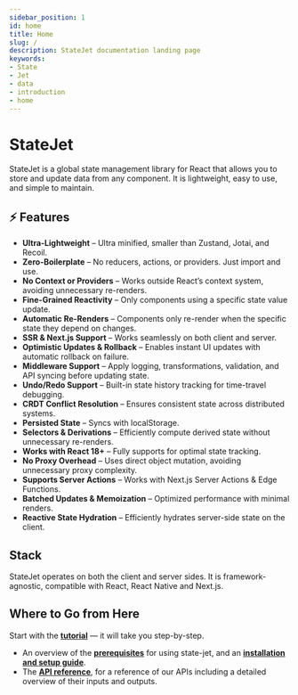 ```yaml
---
sidebar_position: 1
id: home
title: Home
slug: /
description: StateJet documentation landing page
keywords:
- State
- Jet
- data
- introduction
- home
---
```


# StateJet

StateJet is a global state management library for React that allows you to store and update data from any component. It is lightweight, easy to use, and simple to maintain.

## ⚡ Features

- **Ultra-Lightweight** – Ultra minified, smaller than Zustand, Jotai, and Recoil.
- **Zero-Boilerplate** – No reducers, actions, or providers. Just import and use.
- **No Context or Providers** – Works outside React’s context system, avoiding unnecessary re-renders.
- **Fine-Grained Reactivity** – Only components using a specific state value update.
- **Automatic Re-Renders** – Components only re-render when the specific state they depend on changes.
- **SSR & Next.js Support** – Works seamlessly on both client and server.
- **Optimistic Updates & Rollback** – Enables instant UI updates with automatic rollback on failure.
- **Middleware Support** – Apply logging, transformations, validation, and API syncing before updating state.
- **Undo/Redo Support** – Built-in state history tracking for time-travel debugging.
- **CRDT Conflict Resolution** – Ensures consistent state across distributed systems.
- **Persisted State** – Syncs with localStorage.
- **Selectors & Derivations** – Efficiently compute derived state without unnecessary re-renders.
- **Works with React 18+** – Fully supports for optimal state tracking.
- **No Proxy Overhead** – Uses direct object mutation, avoiding unnecessary proxy complexity.
- **Supports Server Actions** – Works with Next.js Server Actions & Edge Functions.
- **Batched Updates & Memoization** – Optimized performance with minimal renders.
- **Reactive State Hydration** – Efficiently hydrates server-side state on the client.

## Stack

StateJet operates on both the client and server sides. It is framework-agnostic, compatible with React, React Native and Next.js.

## Where to Go from Here

<div className="bigCallToAction">
Start with the <strong><a href="/docs/tutorial/intro/">tutorial</a></strong> — it will take you step-by-step.
</div>


- An overview of the **[prerequisites](/docs/getting-started/prerequisites/)** for using state-jet, and an **[installation and setup guide](/docs/getting-started/installation-and-setup/)**.
- The **[API reference](/docs/api-reference/global-state/)**, for a reference of our APIs including a detailed overview of their inputs and outputs.
